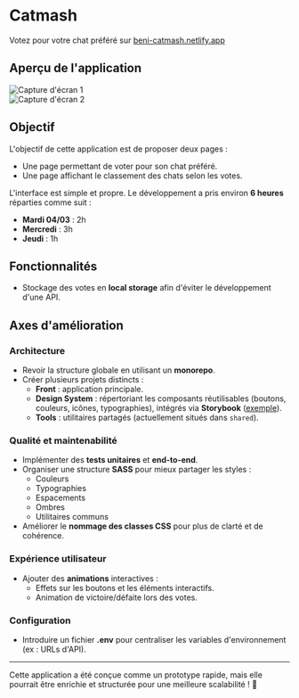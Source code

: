 # Catmash

Votez pour votre chat préféré sur [beni-catmash.netlify.app](https://beni-catmash.netlify.app)

## Aperçu de l'application

![Capture d'écran 1](<WhatsApp Image 2025-03-05 à 19.00.23_6ebc857e.jpg>)  
![Capture d'écran 2](<WhatsApp Image 2025-03-06 à 00.39.31_aca4f6fc.jpg>)

## Objectif

L'objectif de cette application est de proposer deux pages :
- Une page permettant de voter pour son chat préféré.
- Une page affichant le classement des chats selon les votes.

L'interface est simple et propre. Le développement a pris environ **6 heures** réparties comme suit :
- **Mardi 04/03** : 2h
- **Mercredi** : 3h
- **Jeudi** : 1h

## Fonctionnalités

- Stockage des votes en **local storage** afin d'éviter le développement d'une API.

## Axes d'amélioration

### Architecture
- Revoir la structure globale en utilisant un **monorepo**.
- Créer plusieurs projets distincts :
  - **Front** : application principale.
  - **Design System** : répertoriant les composants réutilisables (boutons, couleurs, icônes, typographies), intégrés via **Storybook** ([exemple](https://design-system-storybook.netlify.app/?path=/docs/formulaires-button--color)).
  - **Tools** : utilitaires partagés (actuellement situés dans `shared`).

### Qualité et maintenabilité
- Implémenter des **tests unitaires** et **end-to-end**.
- Organiser une structure **SASS** pour mieux partager les styles :
  - Couleurs
  - Typographies
  - Espacements
  - Ombres
  - Utilitaires communs
- Améliorer le **nommage des classes CSS** pour plus de clarté et de cohérence.

### Expérience utilisateur
- Ajouter des **animations** interactives :
  - Effets sur les boutons et les éléments interactifs.
  - Animation de victoire/défaite lors des votes.

### Configuration
- Introduire un fichier **.env** pour centraliser les variables d'environnement (ex : URLs d'API).

---

Cette application a été conçue comme un prototype rapide, mais elle pourrait être enrichie et structurée pour une meilleure scalabilité ! 🚀
